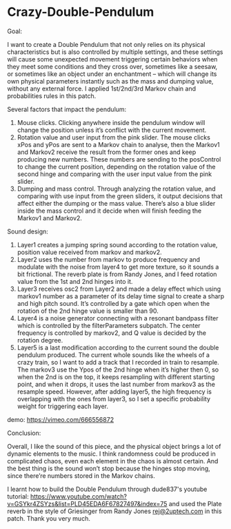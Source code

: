 # Crazy-Double-Pendulum
Goal:

I want to create a Double Pendulum that not only relies on its physical characteristics but is also controlled by multiple settings, and these settings will cause some unexpected movement triggering certain behaviors when they meet some conditions and they cross over, sometimes like a seesaw, or sometimes like an object under an enchantment – which will change its own physical parameters instantly such as the mass and dumping value, without any external force. I applied 1st/2nd/3rd Markov chain and probabilities rules in this patch.

Several factors that impact the pendulum:
1.	Mouse clicks. Clicking anywhere inside the pendulum window will change the position unless it’s conflict with the current movement. 
2.	Rotation value and user input from the pink slider. The mouse clicks xPos and yPos are sent to a Markov chain to analyse, then the Markov1 and Markov2 receive the result from the former ones and keep producing new numbers. These numbers are sending to the posControl to change the current position, depending on the rotation value of the second hinge and comparing with the user input value from the pink slider.
3.	Dumping and mass control. Through analyzing the rotation value, and comparing with use input from the green sliders, it output decisions that affect either the dumping or the mass value. There’s also a blue slider inside the mass control and it decide when will finish feeding the Markov1 and Markov2.

Sound design:

1.	Layer1 creates a jumping spring sound according to the rotation value, position value received from markov and markov2.
2.	Layer2 uses the number from markov to produce frequency and modulate with the noise from layer4 to get more texture, so it sounds a bit frictional. The reverb plate is from Randy Jones, and I feed rotation value from the 1st and 2nd hinges into it.
3.	Layer3 receives osc2 from Layer2 and made a delay effect which using markov1 number as a parameter of its delay time signal to create a sharp and high pitch sound. It’s controlled by a gate which open when the rotation of the 2nd hinge value is smaller than 90.
4.	 Layer4 is a noise generator connecting with a resonant bandpass filter which is controlled by the filterParameters subpatch. The center frequency is controlled by markov2, and Q value is decided by the rotation degree.
5.	Layer5 is a last modification according to the current sound the double pendulum produced. The current whole sounds like the wheels of a crazy train, so I want to add a track that I recorded in train to resample. The markov3 use the Ypos of the 2nd hinge when it’s higher then 0, so when the 2nd is on the top, it keeps resampling with different starting point, and when it drops, it uses the last number from markov3 as the resample speed. However, after adding layer5, the high frequency is overlapping with the ones from layer3, so I set a specific probability weight for triggering each layer. 

demo:
https://vimeo.com/666556872

Conclusion:

Overall, I like the sound of this piece, and the physical object brings a lot of dynamic elements to the music. I think randomness could be produced in complicated chaos, even each element in the chaos is almost certain. And the best thing is the sound won’t stop because the hinges stop moving, since there’re numbers stored in the Markov chains.


I learnt how to build the Double Pendulum through dude837's youtube tutorial: https://www.youtube.com/watch?v=GSYkr4ZSYzs&list=PLD45EDA6F67827497&index=75 and used the Plate reverb in the style of Griesinger from Randy Jones rej@2uptech.com in this patch. Thank you very much.
